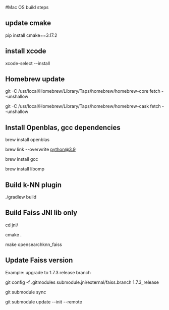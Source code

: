 
#Mac OS build steps 

## update cmake 
pip install cmake==3.17.2

## install xcode 
xcode-select --install

## Homebrew update
git -C /usr/local/Homebrew/Library/Taps/homebrew/homebrew-core fetch --unshallow

git -C /usr/local/Homebrew/Library/Taps/homebrew/homebrew-cask fetch --unshallow

## Install Openblas, gcc dependencies
brew install openblas

brew link --overwrite python@3.9

brew install gcc

brew install libomp

## Build k-NN plugin
./gradlew build 

## Build Faiss JNI lib only 
cd jni/

cmake .

make opensearchknn_faiss

## Update Faiss version 

Example: upgrade to 1.7.3 release branch

git config -f .gitmodules submodule.jni/external/faiss.branch 1.7.3_release

git submodule sync

git submodule update --init --remote
